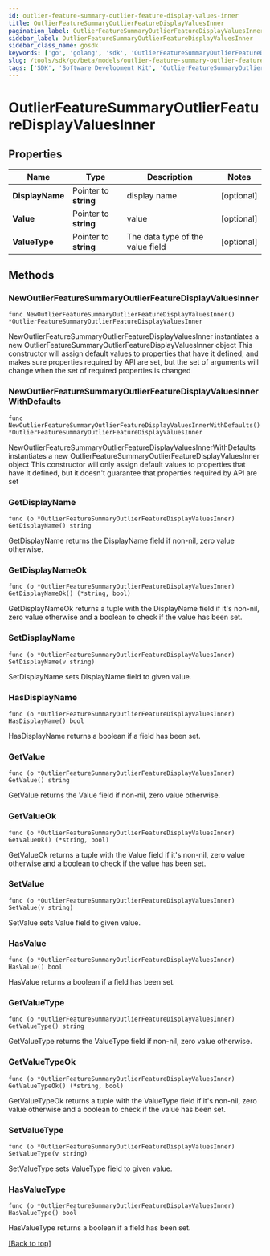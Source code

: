 ```yaml
---
id: outlier-feature-summary-outlier-feature-display-values-inner
title: OutlierFeatureSummaryOutlierFeatureDisplayValuesInner
pagination_label: OutlierFeatureSummaryOutlierFeatureDisplayValuesInner
sidebar_label: OutlierFeatureSummaryOutlierFeatureDisplayValuesInner
sidebar_class_name: gosdk
keywords: ['go', 'golang', 'sdk', 'OutlierFeatureSummaryOutlierFeatureDisplayValuesInner'] 
slug: /tools/sdk/go/beta/models/outlier-feature-summary-outlier-feature-display-values-inner
tags: ['SDK', 'Software Development Kit', 'OutlierFeatureSummaryOutlierFeatureDisplayValuesInner']
---
```


# OutlierFeatureSummaryOutlierFeatureDisplayValuesInner

## Properties

Name | Type | Description | Notes
------------ | ------------- | ------------- | -------------
**DisplayName** |  Pointer to **string** | display name | [optional] 
**Value** |  Pointer to **string** | value | [optional] 
**ValueType** |  Pointer to **string** | The data type of the value field | [optional] 

## Methods

### NewOutlierFeatureSummaryOutlierFeatureDisplayValuesInner

`func NewOutlierFeatureSummaryOutlierFeatureDisplayValuesInner() *OutlierFeatureSummaryOutlierFeatureDisplayValuesInner`

NewOutlierFeatureSummaryOutlierFeatureDisplayValuesInner instantiates a new OutlierFeatureSummaryOutlierFeatureDisplayValuesInner object
This constructor will assign default values to properties that have it defined,
and makes sure properties required by API are set, but the set of arguments
will change when the set of required properties is changed

### NewOutlierFeatureSummaryOutlierFeatureDisplayValuesInnerWithDefaults

`func NewOutlierFeatureSummaryOutlierFeatureDisplayValuesInnerWithDefaults() *OutlierFeatureSummaryOutlierFeatureDisplayValuesInner`

NewOutlierFeatureSummaryOutlierFeatureDisplayValuesInnerWithDefaults instantiates a new OutlierFeatureSummaryOutlierFeatureDisplayValuesInner object
This constructor will only assign default values to properties that have it defined,
but it doesn't guarantee that properties required by API are set

### GetDisplayName

`func (o *OutlierFeatureSummaryOutlierFeatureDisplayValuesInner) GetDisplayName() string`

GetDisplayName returns the DisplayName field if non-nil, zero value otherwise.

### GetDisplayNameOk

`func (o *OutlierFeatureSummaryOutlierFeatureDisplayValuesInner) GetDisplayNameOk() (*string, bool)`

GetDisplayNameOk returns a tuple with the DisplayName field if it's non-nil, zero value otherwise
and a boolean to check if the value has been set.

### SetDisplayName

`func (o *OutlierFeatureSummaryOutlierFeatureDisplayValuesInner) SetDisplayName(v string)`

SetDisplayName sets DisplayName field to given value.

### HasDisplayName

`func (o *OutlierFeatureSummaryOutlierFeatureDisplayValuesInner) HasDisplayName() bool`

HasDisplayName returns a boolean if a field has been set.

### GetValue

`func (o *OutlierFeatureSummaryOutlierFeatureDisplayValuesInner) GetValue() string`

GetValue returns the Value field if non-nil, zero value otherwise.

### GetValueOk

`func (o *OutlierFeatureSummaryOutlierFeatureDisplayValuesInner) GetValueOk() (*string, bool)`

GetValueOk returns a tuple with the Value field if it's non-nil, zero value otherwise
and a boolean to check if the value has been set.

### SetValue

`func (o *OutlierFeatureSummaryOutlierFeatureDisplayValuesInner) SetValue(v string)`

SetValue sets Value field to given value.

### HasValue

`func (o *OutlierFeatureSummaryOutlierFeatureDisplayValuesInner) HasValue() bool`

HasValue returns a boolean if a field has been set.

### GetValueType

`func (o *OutlierFeatureSummaryOutlierFeatureDisplayValuesInner) GetValueType() string`

GetValueType returns the ValueType field if non-nil, zero value otherwise.

### GetValueTypeOk

`func (o *OutlierFeatureSummaryOutlierFeatureDisplayValuesInner) GetValueTypeOk() (*string, bool)`

GetValueTypeOk returns a tuple with the ValueType field if it's non-nil, zero value otherwise
and a boolean to check if the value has been set.

### SetValueType

`func (o *OutlierFeatureSummaryOutlierFeatureDisplayValuesInner) SetValueType(v string)`

SetValueType sets ValueType field to given value.

### HasValueType

`func (o *OutlierFeatureSummaryOutlierFeatureDisplayValuesInner) HasValueType() bool`

HasValueType returns a boolean if a field has been set.


[[Back to top]](#) 


